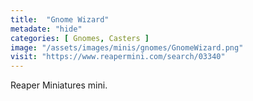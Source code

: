 ```yaml
---
title:  "Gnome Wizard"
metadate: "hide"
categories: [ Gnomes, Casters ]
image: "/assets/images/minis/gnomes/GnomeWizard.png"
visit: "https://www.reapermini.com/search/03340"
---
```

Reaper Miniatures mini.